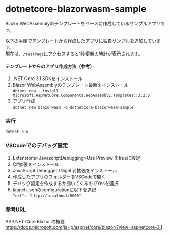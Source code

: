 # dotnetcore-blazorwasm-sample
Blazor WebAssemblyのテンプレートをベースに作成しているサンプルアプリです。

以下の手順でテンプレートから作成したアプリに独自サンプルを追加しています。  
現在は、`/testPage`にアクセスすると1秒更新の時計が表示されます。

#### テンプレートからのアプリ作成方法（参考）
1. .NET Core 3.1 SDKをインストール
2. Blazor WebAssemblyのテンプレート最新をインストール  
`dotnet new --install Microsoft.AspNetCore.Components.WebAssembly.Templates::3.2.0`
3. アプリ作成  
`dotnet new blazorwasm -o dotnetcore-blazorwasm-sample`

### 実行
`dotnet run`

### VSCodeでのデバッグ設定
1. Extensions>JavascriptDebugging>Use Preview をtrueに設定  
2. C#拡張をインストール  
3. JavaScript Debugger (Nightly)拡張をインストール  
4. 作成したアプリのフォルダーをVSCodeで開く  
5. デバッグ設定を作成するか聞いてくるのでYesを選択  
6. launch.jsonのconfigurationに以下を追記  
`"url": "http://localhost:5000"`

### 参考URL
ASP.NET Core Blazor の概要  
https://docs.microsoft.com/ja-jp/aspnet/core/blazor/?view=aspnetcore-3.1

